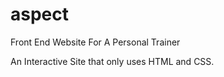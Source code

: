 # aspect
Front End Website For A Personal Trainer

An Interactive Site that only uses HTML and CSS.

